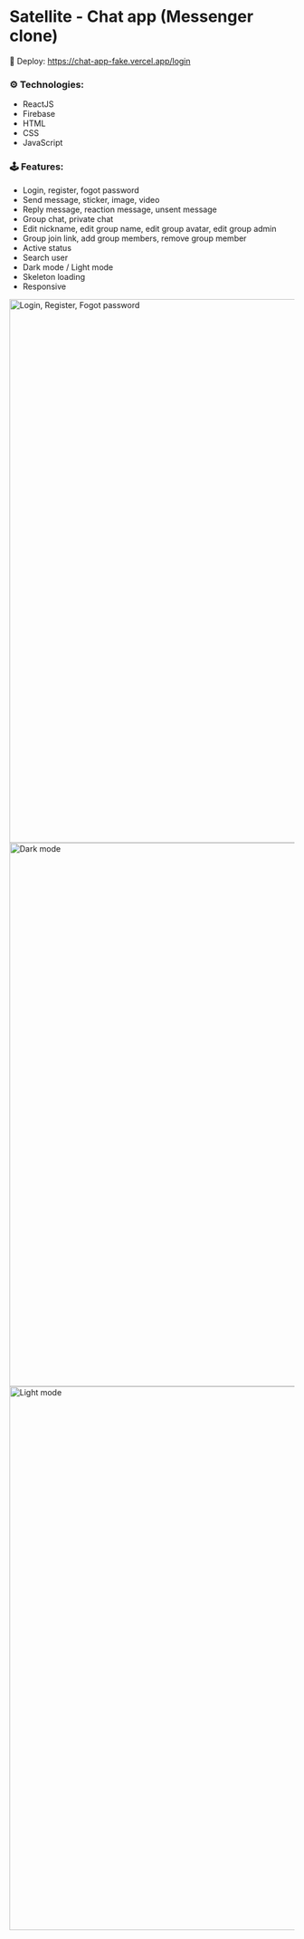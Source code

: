 # Satellite - Chat app (Messenger clone)

🚀 Deploy: https://chat-app-fake.vercel.app/login

### ⚙️ Technologies:
- ReactJS
- Firebase
- HTML
- CSS
- JavaScript
### 🕹️ Features:
- Login, register, fogot password
- Send message, sticker, image, video
- Reply message, reaction message, unsent message
- Group chat, private chat
- Edit nickname, edit group name, edit group avatar, edit group admin
- Group join link, add group members, remove group member
- Active status
- Search user
- Dark mode / Light mode
- Skeleton loading
- Responsive

<img width="960" alt="Login, Register, Fogot password" src="https://user-images.githubusercontent.com/70096508/213052828-044ad164-faa1-4e10-bbb4-9d1ac1dcdefe.png">
<img width="960" alt="Dark mode" src="https://user-images.githubusercontent.com/70096508/213052913-2c567df8-1842-4eb6-96dc-c92e26babde6.png">
<img width="960" alt="Light mode" src="https://user-images.githubusercontent.com/70096508/213052920-3a8f1d21-681c-4acb-b46b-82c93ca6d580.png">

